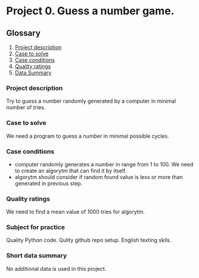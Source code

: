 # Project 0. Guess a number game.

## Glossary

1. [Project description](#project-description)
2. [Case to solve](#case-to-solve)
3. [Case conditions](#case-conditions)
4. [Quality ratings](#quality-ratings)
5. [Data Summary](#short-data-summary)

### Project description

Try to guess a number randomly generated by a computer in minimal number of tries.

### Case to solve

We need a program to guess a number in minimal possible cycles.

### Case conditions

- computer randomly generates a number in range from 1 to 100. We need to create an algorytm that can find it by itself.
- algorytm should consider if random found value is less or more than generated in previous step.

### Quality ratings

We need to find a mean value of 1000 tries for algorytm.

### Subject for practice

Quality Python code. Qulity github repo setup. English texting skils.

### Short data summary

No additional data is used in this project.
